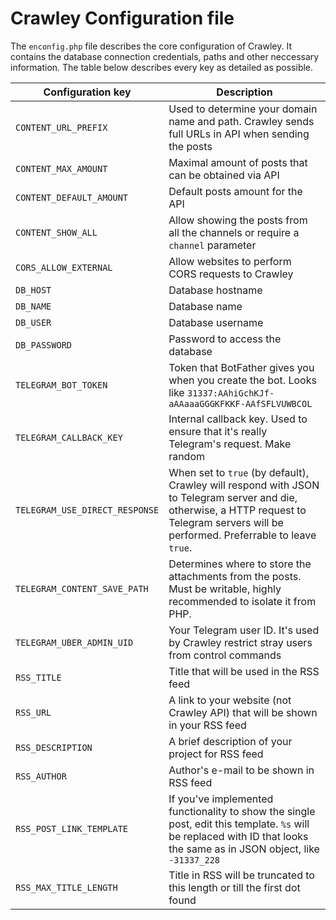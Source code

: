 # Crawley Configuration file

The `enconfig.php` file describes the core configuration of Crawley. It contains the database connection credentials, paths and other neccessary information. The table below describes every key as detailed as possible.

|  Configuration key | Description  |
| ------------ | ------------ |
| `CONTENT_URL_PREFIX` | Used to determine your domain name and path. Crawley sends full URLs in API when sending the posts |
| `CONTENT_MAX_AMOUNT` | Maximal amount of posts that can be obtained via API |
| `CONTENT_DEFAULT_AMOUNT` | Default posts amount for the API |
| `CONTENT_SHOW_ALL` | Allow showing the posts from all the channels or require a `channel` parameter |
| `CORS_ALLOW_EXTERNAL` | Allow websites to perform CORS requests to Crawley |
| `DB_HOST` | Database hostname |
| `DB_NAME` | Database name |
| `DB_USER` | Database username |
| `DB_PASSWORD` | Password to access the database |
| `TELEGRAM_BOT_TOKEN` | Token that BotFather gives you when you create the bot. Looks like `31337:AAhiGchKJf-aAAaaaGGGKFKKF-AAfSFLVUWBCOL` |
| `TELEGRAM_CALLBACK_KEY` | Internal callback key. Used to ensure that it's really Telegram's request. Make random |
| `TELEGRAM_USE_DIRECT_RESPONSE` | When set to `true` (by default), Crawley will respond with JSON to Telegram server and die, otherwise, a HTTP request to Telegram servers will be performed. Preferrable to leave `true`. |
| `TELEGRAM_CONTENT_SAVE_PATH` | Determines where to store the attachments from the posts. Must be writable, highly recommended to isolate it from PHP. |
| `TELEGRAM_UBER_ADMIN_UID` | Your Telegram user ID. It's used by Crawley restrict stray users from control commands |
| `RSS_TITLE` | Title that will be used in the RSS feed |
| `RSS_URL` | A link to your website (not Crawley API) that will be shown in your RSS feed |
| `RSS_DESCRIPTION` | A brief description of your project for RSS feed |
| `RSS_AUTHOR` | Author's e-mail to be shown in RSS feed |
| `RSS_POST_LINK_TEMPLATE` | If you've implemented functionality to show the single post, edit this template. `%s` will be replaced with ID that looks the same as in JSON object, like `-31337_228` |
| `RSS_MAX_TITLE_LENGTH` | Title in RSS will be truncated to this length or till the first dot found |
